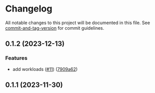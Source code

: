 # Changelog

All notable changes to this project will be documented in this file. See [commit-and-tag-version](https://github.com/absolute-version/commit-and-tag-version) for commit guidelines.

## 0.1.2 (2023-12-13)


### Features

* add workloads ([#11](https://github.com/SocialGouv/kubesight/issues/11)) ([7909a62](https://github.com/SocialGouv/kubesight/commit/7909a6259e5348cff974405d9d2a1c991bcbaea4))

## 0.1.1 (2023-11-30)
